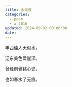 ```yaml
---
title: 水无痕
categories:
  - poem
  - a-2010
updated: 2024-09-02 00:00:00
date:
---
```


丰西佳人天似水，

辽东美色爱崖深。

曾经刻骨铭心记，

也如春水了无痕。
